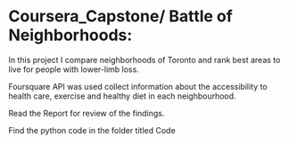# Coursera_Capstone/ Battle of Neighborhoods: 

In this project I compare neighborhoods of Toronto and rank best areas to live for people with lower-limb loss.

Foursquare API was used collect information about the accessibility to health care, exercise and healthy diet in each neighbourhood. 

Read the Report for review of the findings.

Find the python code in the folder titled Code
